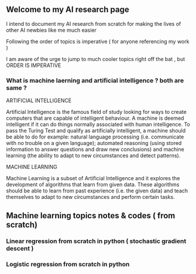 ## Welcome to my AI research page

I intend to document my AI research from scratch for making the lives of other AI newbies like me much easier

Following the order of topics is imperative ( for anyone referencing my work )

I am aware of the urge to jump to much cooler topics right off the bat , but ORDER IS IMPERATIVE 

### What is machine laerning and artificial intelligence ? both are same ?

ARTIFICIAL INTELLIGENCE  

Artificial Intelligence is the famous field of study looking for ways to create computers that are capable of intelligent behaviour. A machine is deemed intelligent if it can do things normally associated with human intelligence. To pass the Turing Test and qualify as artificially intelligent, a machine should be able to do for example: natural language processing (i.e. communicate with no trouble on a given language); automated reasoning (using stored information to answer questions and draw new conclusions) and machine learning (the ability to adapt to new circumstances and detect patterns).

MACHINE LEARNING

Machine Learning is a subset of Artificial Intelligence and it explores the development of algorithms that learn from given data. These algorithms should be able to learn from past experience (i.e. the given data) and teach themselves to adapt to new circumstances and perform certain tasks.

## Machine learning topics notes & codes ( from scratch)

### Linear regression from scratch in python (  stochastic gradient descent )

### Logistic regression from scratch in python 
